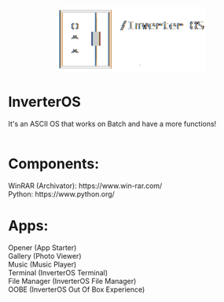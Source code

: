 <center>
  <img src="logo.png" width="300px" alt="inverter_logo.png">
</center>

<h1>InverterOS</h1> It's an ASCII OS that works on Batch and have a more functions! <br><br>

<h1>Components:</h1> 
WinRAR (Archivator): https://www.win-rar.com/<br>
Python: https://www.python.org/ <br>

<h1>Apps:</h1>
Opener (App Starter) <br>
Gallery (Photo Viewer) <br>
Music (Music Player) <br>
Terminal (InverterOS Terminal) <br>
File Manager (InverterOS File Manager) <br>
OOBE (InverterOS Out Of Box Experience) <br>




